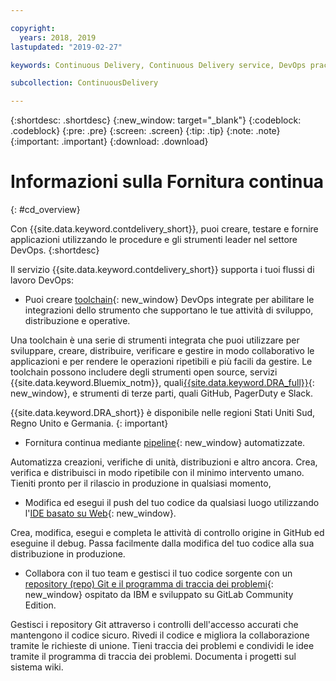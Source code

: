 ```yaml
---

copyright:
  years: 2018, 2019
lastupdated: "2019-02-27"

keywords: Continuous Delivery, Continuous Delivery service, DevOps practices

subcollection: ContinuousDelivery

---
```


{:shortdesc: .shortdesc}
{:new_window: target="_blank"}
{:codeblock: .codeblock}
{:pre: .pre}
{:screen: .screen}
{:tip: .tip}
{:note: .note}
{:important: .important}
{:download: .download}


# Informazioni sulla Fornitura continua
{: #cd_overview}

Con {{site.data.keyword.contdelivery_short}}, puoi creare, testare e fornire applicazioni utilizzando le procedure e gli strumenti leader nel settore DevOps.
{:shortdesc}

Il servizio {{site.data.keyword.contdelivery_short}} supporta i tuoi flussi di lavoro DevOps:

 * Puoi creare [toolchain](/docs/services/ContinuousDelivery?topic=ContinuousDelivery-toolchains_about){: new_window} DevOps integrate per abilitare le integrazioni dello strumento che supportano le tue attività di sviluppo, distribuzione e operative.

  Una toolchain è una serie di strumenti integrata che puoi utilizzare per sviluppare, creare, distribuire, verificare e gestire in modo collaborativo le applicazioni e per rendere le operazioni ripetibili e più facili da gestire. Le toolchain possono includere degli strumenti open source, servizi {{site.data.keyword.Bluemix_notm}}, quali[{{site.data.keyword.DRA_full}}](/docs/services/ContinuousDelivery?topic=ContinuousDelivery-di_working){: new_window}, e strumenti di terze parti, quali GitHub, PagerDuty e Slack. 
  
  {{site.data.keyword.DRA_short}} è disponibile nelle regioni Stati Uniti Sud, Regno Unito e Germania.
  {: important}

 * Fornitura continua mediante [pipeline](/docs/services/ContinuousDelivery?topic=ContinuousDelivery-deliverypipeline_about){: new_window} automatizzate.

  Automatizza creazioni, verifiche di unità, distribuzioni e altro ancora. Crea, verifica e distribuisci in modo ripetibile con il minimo intervento umano. Tieniti pronto per il rilascio in produzione in qualsiasi momento,

 * Modifica ed esegui il push del tuo codice da qualsiasi luogo utilizzando l'[IDE basato su Web](/docs/services/ContinuousDelivery?topic=ContinuousDelivery-web_ide){: new_window}.

  Crea, modifica, esegui e completa le attività di controllo origine in GitHub ed eseguine il debug. Passa facilmente dalla modifica del tuo codice alla sua distribuzione in produzione. 
  
 * Collabora con il tuo team e gestisci il tuo codice sorgente con un [repository (repo) Git e il programma di traccia dei problemi](/docs/services/ContinuousDelivery?topic=ContinuousDelivery-git_working#git_working){: new_window} ospitato da IBM e sviluppato su GitLab Community Edition.

  Gestisci i repository Git attraverso i controlli dell'accesso accurati che mantengono il codice sicuro. Rivedi il codice e migliora la collaborazione tramite le richieste di unione. Tieni traccia dei problemi e condividi le idee tramite il programma di traccia dei problemi. Documenta i progetti sul sistema wiki.
